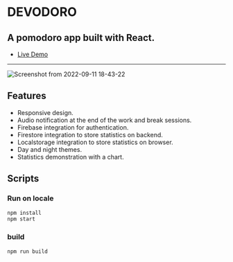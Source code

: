 # DEVODORO

A pomodoro app built with React.
---
- [Live Demo](https://devodoro-ten.vercel.app/)
---
![Screenshot from 2022-09-11 18-43-22](https://user-images.githubusercontent.com/104576153/189536690-dc725920-fea9-4563-a3e9-54f48c5397f9.png)

## Features
- Responsive design.
- Audio notification at the end of the work and break sessions.
- Firebase integration for authentication.
- Firestore integration to store statistics on backend.
- Localstorage integration to store statistics on browser.
- Day and night themes.
- Statistics demonstration with a chart.

## Scripts
### Run on locale
```bash
npm install
npm start
```
### build
```bash
npm run build
```
